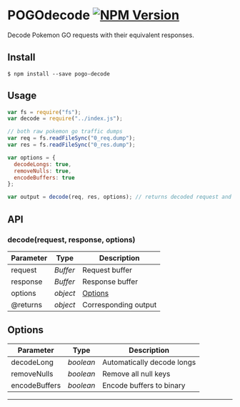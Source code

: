 # POGOdecode <a href="https://www.npmjs.com/package/pogo-decode"><img src="https://img.shields.io/npm/v/pogo-decode.svg?style=flat-square" alt="NPM Version" /></a>

Decode Pokemon GO requests with their equivalent responses.

## Install

```
$ npm install --save pogo-decode
```

## Usage
```js
var fs = require("fs");
var decode = require("../index.js");

// both raw pokemon go traffic dumps
var req = fs.readFileSync("0_req.dump");
var res = fs.readFileSync("0_res.dump");

var options = {
  decodeLongs: true,
  removeNulls: true,
  encodeBuffers: true
};

var output = decode(req, res, options); // returns decoded request and response
```

## API

### decode(request, response, options)

| Parameter       | Type            | Description
|-----------------|-----------------|---------------
| request         | *Buffer*        | Request buffer 
| response        | *Buffer*        | Response buffer
| options         | *object*        | [Options](#options)
| @returns        | *object*        | Corresponding output

## Options

| Parameter       | Type            | Description
|-----------------|-----------------|---------------
| decodeLong      | *boolean*       | Automatically decode longs
| removeNulls     | *boolean*       | Remove all null keys
| encodeBuffers   | *boolean*       | Encode buffers to binary

---